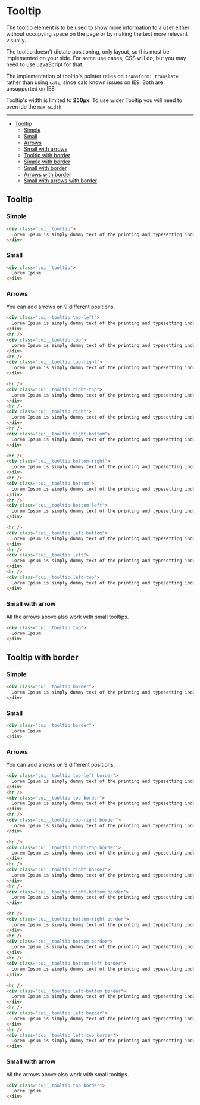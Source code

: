 # Tooltip

The tooltip element is to be used to show more information to a user either without occupying space on the page or by making the text more relevant visually.

The tooltip doesn't dictate positioning, only layout, so this must be implemented on your side. For some use cases, CSS will do, but you may need to use JavaScript for that.

The implementation of tooltip's pointer relies on `transform: translate` rather than using `calc`, since calc known issues on IE9. Both are unsupported on IE8.

Tooltip's width is limited to **250px**. To use wider Tooltip you will need to override the `max-width`.
___

- [Tooltip](#Tooltip)
	- [Simple](#Tooltip/simple)
	- [Small](#Tooltip/small)
	- [Arrows](#Tooltip/arrows)
	- [Small with arrows](#Tooltip/arrows/small)
  - [Tooltip with border](#Tooltip-border)
  - [Simple with border](#Tooltip/simple-border)
  - [Small with border](#Tooltip/small-border)
  - [Arrows with border](#Tooltip/arrows-border)
  - [Small with arrows with border](#Tooltip/arrows/small-border)


<a name="Tooltip"></a>
## Tooltip

<a name="Tooltip/simple"></a>
### Simple

```html
<div class="cui__tooltip">
  Lorem Ipsum is simply dummy text of the printing and typesetting industry
</div>
```

<a name="Tooltip/small"></a>
### Small

```html
<div class="cui__tooltip">
  Lorem Ipsum
</div>
```

<a name="Tooltip/arrows"></a>
### Arrows

You can add arrows on 9 different positions.

```html
<div class="cui__tooltip top-left">
  Lorem Ipsum is simply dummy text of the printing and typesetting industry
</div>    
<hr />
<div class="cui__tooltip top">
  Lorem Ipsum is simply dummy text of the printing and typesetting industry
</div>
<hr />
<div class="cui__tooltip top-right">
  Lorem Ipsum is simply dummy text of the printing and typesetting industry
</div>

<hr />
<div class="cui__tooltip right-top">
  Lorem Ipsum is simply dummy text of the printing and typesetting industry
</div>    
<hr />
<div class="cui__tooltip right">
  Lorem Ipsum is simply dummy text of the printing and typesetting industry
</div>
<hr />    
<div class="cui__tooltip right-bottom">
  Lorem Ipsum is simply dummy text of the printing and typesetting industry
</div>    

<hr />
<div class="cui__tooltip bottom-right">
  Lorem Ipsum is simply dummy text of the printing and typesetting industry
</div>    
<hr />
<div class="cui__tooltip bottom">
  Lorem Ipsum is simply dummy text of the printing and typesetting industry
</div>
<hr />    
<div class="cui__tooltip bottom-left">
  Lorem Ipsum is simply dummy text of the printing and typesetting industry
</div>    

<hr />    
<div class="cui__tooltip left-bottom">
  Lorem Ipsum is simply dummy text of the printing and typesetting industry
</div>    
<hr />
<div class="cui__tooltip left">
  Lorem Ipsum is simply dummy text of the printing and typesetting industry
</div>
<hr />
<div class="cui__tooltip left-top">
  Lorem Ipsum is simply dummy text of the printing and typesetting industry
</div>    

```

<a name="Tooltip/arrows/small"></a>
### Small with arrow

All the arrows above also work with small tooltips.

```html
<div class="cui__tooltip top">
  Lorem Ipsum
</div>
```

<a name="Tooltip-border"></a>
## Tooltip with border

<a name="Tooltip/simple-border"></a>
### Simple

```html
<div class="cui__tooltip border">
  Lorem Ipsum is simply dummy text of the printing and typesetting industry
</div>
```

<a name="Tooltip/small-border"></a>
### Small

```html
<div class="cui__tooltip border">
  Lorem Ipsum
</div>
```

<a name="Tooltip/arrows-border"></a>
### Arrows

You can add arrows on 9 different positions.

```html
<div class="cui__tooltip top-left border">
  Lorem Ipsum is simply dummy text of the printing and typesetting industry
</div>    
<hr />
<div class="cui__tooltip top border">
  Lorem Ipsum is simply dummy text of the printing and typesetting industry
</div>
<hr />
<div class="cui__tooltip top-right border">
  Lorem Ipsum is simply dummy text of the printing and typesetting industry
</div>

<hr />
<div class="cui__tooltip right-top border">
  Lorem Ipsum is simply dummy text of the printing and typesetting industry
</div>    
<hr />
<div class="cui__tooltip right border">
  Lorem Ipsum is simply dummy text of the printing and typesetting industry
</div>
<hr />    
<div class="cui__tooltip right-bottom border">
  Lorem Ipsum is simply dummy text of the printing and typesetting industry
</div>    

<hr />
<div class="cui__tooltip bottom-right border">
  Lorem Ipsum is simply dummy text of the printing and typesetting industry
</div>    
<hr />
<div class="cui__tooltip bottom border">
  Lorem Ipsum is simply dummy text of the printing and typesetting industry
</div>
<hr />    
<div class="cui__tooltip bottom-left border">
  Lorem Ipsum is simply dummy text of the printing and typesetting industry
</div>    

<hr />    
<div class="cui__tooltip left-bottom border">
  Lorem Ipsum is simply dummy text of the printing and typesetting industry
</div>    
<hr />
<div class="cui__tooltip left border">
  Lorem Ipsum is simply dummy text of the printing and typesetting industry
</div>
<hr />
<div class="cui__tooltip left-top border">
  Lorem Ipsum is simply dummy text of the printing and typesetting industry
</div>    

```

<a name="Tooltip/arrows/small-border"></a>
### Small with arrow

All the arrows above also work with small tooltips.

```html
<div class="cui__tooltip top border">
  Lorem Ipsum
</div>
```
